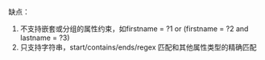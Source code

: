 缺点：
1. 不支持嵌套或分组的属性约束，如firstname = ?1 or (firstname = ?2 and lastname = ?3)
2. 只支持字符串，start/contains/ends/regex 匹配和其他属性类型的精确匹配